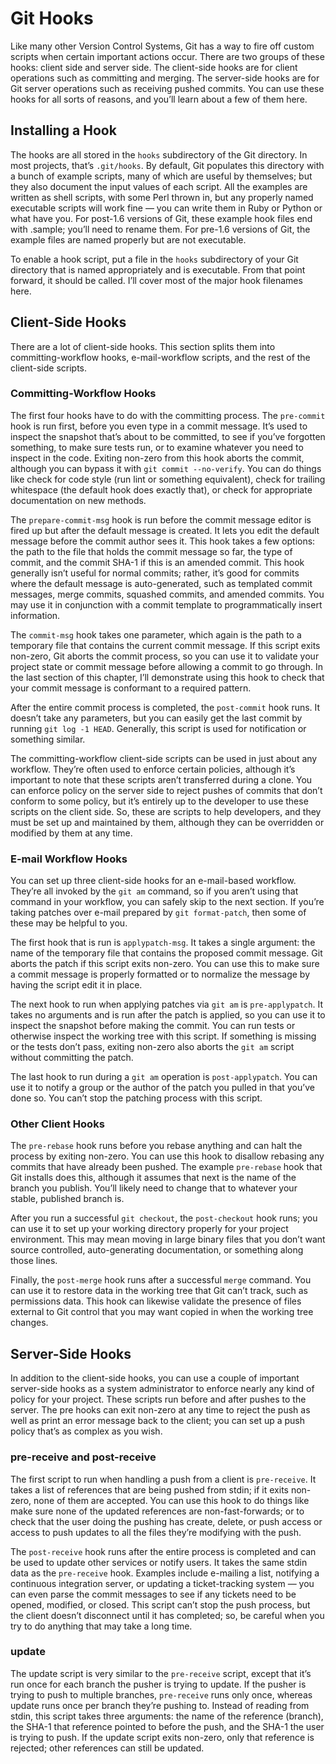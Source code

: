 # Git Hooks

Like many other Version Control Systems, Git has a way to fire off custom scripts when certain important actions occur. There are two groups of these hooks: client side and server side. The client-side hooks are for client operations such as committing and merging. The server-side hooks are for Git server operations such as receiving pushed commits. You can use these hooks for all sorts of reasons, and you’ll learn about a few of them here.

## Installing a Hook

The hooks are all stored in the `hooks` subdirectory of the Git directory. In most projects, that’s `.git/hooks`. By default, Git populates this directory with a bunch of example scripts, many of which are useful by themselves; but they also document the input values of each script. All the examples are written as shell scripts, with some Perl thrown in, but any properly named executable scripts will work fine — you can write them in Ruby or Python or what have you. For post-1.6 versions of Git, these example hook files end with .sample; you’ll need to rename them. For pre-1.6 versions of Git, the example files are named properly but are not executable.

To enable a hook script, put a file in the `hooks` subdirectory of your Git directory that is named appropriately and is executable. From that point forward, it should be called. I’ll cover most of the major hook filenames here.

## Client-Side Hooks

There are a lot of client-side hooks. This section splits them into committing-workflow hooks, e-mail-workflow scripts, and the rest of the client-side scripts.

### Committing-Workflow Hooks

The first four hooks have to do with the committing process. The `pre-commit` hook is run first, before you even type in a commit message. It’s used to inspect the snapshot that’s about to be committed, to see if you’ve forgotten something, to make sure tests run, or to examine whatever you need to inspect in the code. Exiting non-zero from this hook aborts the commit, although you can bypass it with `git commit --no-verify`. You can do things like check for code style (run lint or something equivalent), check for trailing whitespace (the default hook does exactly that), or check for appropriate documentation on new methods.

The `prepare-commit-msg` hook is run before the commit message editor is fired up but after the default message is created. It lets you edit the default message before the commit author sees it. This hook takes a few options: the path to the file that holds the commit message so far, the type of commit, and the commit SHA-1 if this is an amended commit. This hook generally isn’t useful for normal commits; rather, it’s good for commits where the default message is auto-generated, such as templated commit messages, merge commits, squashed commits, and amended commits. You may use it in conjunction with a commit template to programmatically insert information.

The `commit-msg` hook takes one parameter, which again is the path to a temporary file that contains the current commit message. If this script exits non-zero, Git aborts the commit process, so you can use it to validate your project state or commit message before allowing a commit to go through. In the last section of this chapter, I’ll demonstrate using this hook to check that your commit message is conformant to a required pattern.

After the entire commit process is completed, the `post-commit` hook runs. It doesn’t take any parameters, but you can easily get the last commit by running `git log -1 HEAD`. Generally, this script is used for notification or something similar.

The committing-workflow client-side scripts can be used in just about any workflow. They’re often used to enforce certain policies, although it’s important to note that these scripts aren’t transferred during a clone. You can enforce policy on the server side to reject pushes of commits that don’t conform to some policy, but it’s entirely up to the developer to use these scripts on the client side. So, these are scripts to help developers, and they must be set up and maintained by them, although they can be overridden or modified by them at any time.

### E-mail Workflow Hooks

You can set up three client-side hooks for an e-mail-based workflow. They’re all invoked by the `git am` command, so if you aren’t using that command in your workflow, you can safely skip to the next section. If you’re taking patches over e-mail prepared by `git format-patch`, then some of these may be helpful to you.

The first hook that is run is `applypatch-msg`. It takes a single argument: the name of the temporary file that contains the proposed commit message. Git aborts the patch if this script exits non-zero. You can use this to make sure a commit message is properly formatted or to normalize the message by having the script edit it in place.

The next hook to run when applying patches via `git am` is `pre-applypatch`. It takes no arguments and is run after the patch is applied, so you can use it to inspect the snapshot before making the commit. You can run tests or otherwise inspect the working tree with this script. If something is missing or the tests don’t pass, exiting non-zero also aborts the `git am` script without committing the patch.

The last hook to run during a `git am` operation is `post-applypatch`. You can use it to notify a group or the author of the patch you pulled in that you’ve done so. You can’t stop the patching process with this script.

### Other Client Hooks

The `pre-rebase` hook runs before you rebase anything and can halt the process by exiting non-zero. You can use this hook to disallow rebasing any commits that have already been pushed. The example `pre-rebase` hook that Git installs does this, although it assumes that next is the name of the branch you publish. You’ll likely need to change that to whatever your stable, published branch is.

After you run a successful `git checkout`, the `post-checkout` hook runs; you can use it to set up your working directory properly for your project environment. This may mean moving in large binary files that you don’t want source controlled, auto-generating documentation, or something along those lines.

Finally, the `post-merge` hook runs after a successful `merge` command. You can use it to restore data in the working tree that Git can’t track, such as permissions data. This hook can likewise validate the presence of files external to Git control that you may want copied in when the working tree changes.

## Server-Side Hooks

In addition to the client-side hooks, you can use a couple of important server-side hooks as a system administrator to enforce nearly any kind of policy for your project. These scripts run before and after pushes to the server. The pre hooks can exit non-zero at any time to reject the push as well as print an error message back to the client; you can set up a push policy that’s as complex as you wish.

### pre-receive and post-receive

The first script to run when handling a push from a client is `pre-receive`. It takes a list of references that are being pushed from stdin; if it exits non-zero, none of them are accepted. You can use this hook to do things like make sure none of the updated references are non-fast-forwards; or to check that the user doing the pushing has create, delete, or push access or access to push updates to all the files they’re modifying with the push.

The `post-receive` hook runs after the entire process is completed and can be used to update other services or notify users. It takes the same stdin data as the `pre-receive` hook. Examples include e-mailing a list, notifying a continuous integration server, or updating a ticket-tracking system — you can even parse the commit messages to see if any tickets need to be opened, modified, or closed. This script can’t stop the push process, but the client doesn’t disconnect until it has completed; so, be careful when you try to do anything that may take a long time.

### update

The update script is very similar to the `pre-receive` script, except that it’s run once for each branch the pusher is trying to update. If the pusher is trying to push to multiple branches, `pre-receive` runs only once, whereas update runs once per branch they’re pushing to. Instead of reading from stdin, this script takes three arguments: the name of the reference (branch), the SHA-1 that reference pointed to before the push, and the SHA-1 the user is trying to push. If the update script exits non-zero, only that reference is rejected; other references can still be updated.
